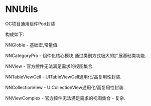 # NNUtils
OC项目通用组件Pod封装

构成如下:

NNGloble -   基础宏,常量值.

NNCategoryPro -   组件化核心模块,通过类别方式极大的扩展基础类功能.

NNView -   官方控件无法满足需求的视图集合.

NNTableViewCell  -   UITableViewCell通用化/高复用性封装.

NNCollectionView -   UICollectionView通用化/高复用性封装.

NNViewComplex -   官方控件无法满足需求的视图集合 - 复杂.


